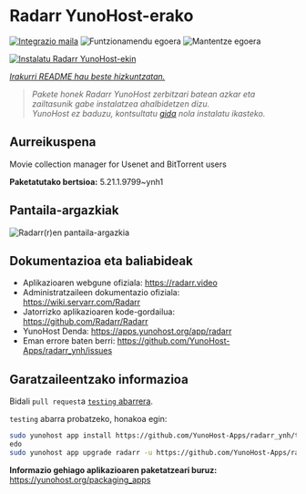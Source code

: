 <!--
Ohart ongi: README hau automatikoki sortu da <https://github.com/YunoHost/apps/tree/master/tools/readme_generator>ri esker
EZ editatu eskuz.
-->

# Radarr YunoHost-erako

[![Integrazio maila](https://apps.yunohost.org/badge/integration/radarr)](https://ci-apps.yunohost.org/ci/apps/radarr/)
![Funtzionamendu egoera](https://apps.yunohost.org/badge/state/radarr)
![Mantentze egoera](https://apps.yunohost.org/badge/maintained/radarr)

[![Instalatu Radarr YunoHost-ekin](https://install-app.yunohost.org/install-with-yunohost.svg)](https://install-app.yunohost.org/?app=radarr)

*[Irakurri README hau beste hizkuntzatan.](./ALL_README.md)*

> *Pakete honek Radarr YunoHost zerbitzari batean azkar eta zailtasunik gabe instalatzea ahalbidetzen dizu.*  
> *YunoHost ez baduzu, kontsultatu [gida](https://yunohost.org/install) nola instalatu ikasteko.*

## Aurreikuspena

Movie collection manager for Usenet and BitTorrent users

**Paketatutako bertsioa:** 5.21.1.9799~ynh1

## Pantaila-argazkiak

![Radarr(r)en pantaila-argazkia](./doc/screenshots/screenshot.jpg)

## Dokumentazioa eta baliabideak

- Aplikazioaren webgune ofiziala: <https://radarr.video>
- Administratzaileen dokumentazio ofiziala: <https://wiki.servarr.com/Radarr>
- Jatorrizko aplikazioaren kode-gordailua: <https://github.com/Radarr/Radarr>
- YunoHost Denda: <https://apps.yunohost.org/app/radarr>
- Eman errore baten berri: <https://github.com/YunoHost-Apps/radarr_ynh/issues>

## Garatzaileentzako informazioa

Bidali `pull request`a [`testing` abarrera](https://github.com/YunoHost-Apps/radarr_ynh/tree/testing).

`testing` abarra probatzeko, honakoa egin:

```bash
sudo yunohost app install https://github.com/YunoHost-Apps/radarr_ynh/tree/testing --debug
edo
sudo yunohost app upgrade radarr -u https://github.com/YunoHost-Apps/radarr_ynh/tree/testing --debug
```

**Informazio gehiago aplikazioaren paketatzeari buruz:** <https://yunohost.org/packaging_apps>
